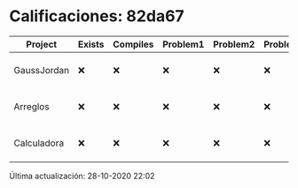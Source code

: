 # Calificaciones: 82da67
|Project|Exists|Compiles|Problem1|Problem2|Problem3|Extra|Grade|CommitHash|CommitDate|CheckDate|DueDate|Comments|
|-|-|-|-|-|-|-|-|-|-|-|-|-|
|GaussJordan|❌|❌|❌|❌|❌|❌|5.0|NULL|NULL|28-10-2020 22:02:41|29-10-2020 21:00:00|No se encontró el archivo en PracticasComputacionI/GaussJordan/GaussJordan.cpp|
|Arreglos|❌|❌|❌|❌|❌|❌|5.0|NULL|NULL|28-10-2020 22:02:39|22-10-2020 21:00:00|No se encontró el archivo en PracticasComputacionI/Arreglos/Arreglos.cpp|
|Calculadora|❌|❌|❌|❌|❌|❌|5.0|NULL|NULL|28-10-2020 22:02:38|15-10-2020 21:00:00|No se encontró el archivo en PracticasComputacionI/Calculadora/Calculadora.cpp|

Última actualización: 28-10-2020 22:02